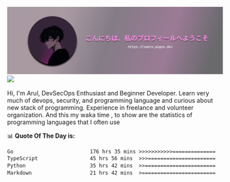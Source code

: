 ![banner](.github/profile-markdown.png)
<img src="https://user-images.githubusercontent.com/73097560/115834477-dbab4500-a447-11eb-908a-139a6edaec5c.gif"></p>

Hi, I'm Arul, DevSecOps Enthusiast and Beginner Developer. Learn very much of devops, security, and programming language and curious about new stack of programming. Experience in freelance and volunteer organization. And this my waka time , to show are the statistics of programming languages that I often use

📊 **Quote Of The Day is:**
<!--START_SECTION:waka-->

```txt
Go                         176 hrs 35 mins >>>>>>>>>>>==============   45.05 %
TypeScript                 45 hrs 56 mins  >>>======================   11.72 %
Python                     35 hrs 42 mins  >>=======================   09.11 %
Markdown                   21 hrs 42 mins  >========================   05.54 %
```

<!--END_SECTION:waka-->

